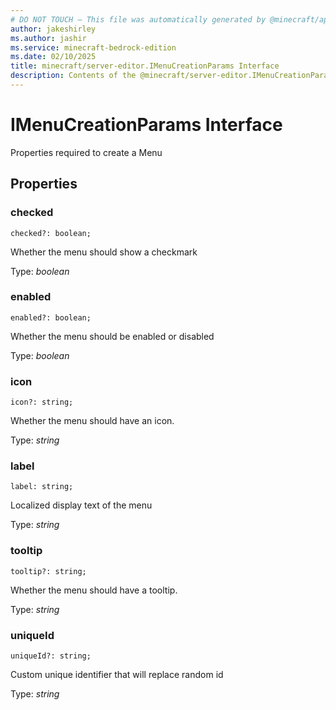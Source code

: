 ```yaml
---
# DO NOT TOUCH — This file was automatically generated by @minecraft/api-docs-generator, to report problems file an issue at https://github.com/Mojang/minecraft-scripting-libraries
author: jakeshirley
ms.author: jashir
ms.service: minecraft-bedrock-edition
ms.date: 02/10/2025
title: minecraft/server-editor.IMenuCreationParams Interface
description: Contents of the @minecraft/server-editor.IMenuCreationParams class.
---
```

# IMenuCreationParams Interface

Properties required to create a Menu

## Properties

### **checked**
`checked?: boolean;`

Whether the menu should show a checkmark

Type: *boolean*

### **enabled**
`enabled?: boolean;`

Whether the menu should be enabled or disabled

Type: *boolean*

### **icon**
`icon?: string;`

Whether the menu should have an icon.

Type: *string*

### **label**
`label: string;`

Localized display text of the menu

Type: *string*

### **tooltip**
`tooltip?: string;`

Whether the menu should have a tooltip.

Type: *string*

### **uniqueId**
`uniqueId?: string;`

Custom unique identifier that will replace random id

Type: *string*
